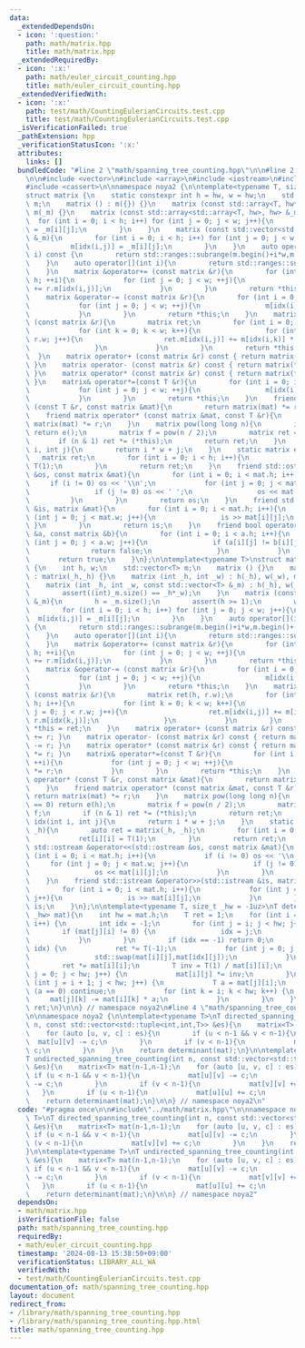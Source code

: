 ```yaml
---
data:
  _extendedDependsOn:
  - icon: ':question:'
    path: math/matrix.hpp
    title: math/matrix.hpp
  _extendedRequiredBy:
  - icon: ':x:'
    path: math/euler_circuit_counting.hpp
    title: math/euler_circuit_counting.hpp
  _extendedVerifiedWith:
  - icon: ':x:'
    path: test/math/CountingEulerianCircuits.test.cpp
    title: test/math/CountingEulerianCircuits.test.cpp
  _isVerificationFailed: true
  _pathExtension: hpp
  _verificationStatusIcon: ':x:'
  attributes:
    links: []
  bundledCode: "#line 2 \"math/spanning_tree_counting.hpp\"\n\n#line 2 \"math/matrix.hpp\"\
    \n\n#include <vector>\n#include <array>\n#include <iostream>\n#include <ranges>\n\
    #include <cassert>\n\nnamespace noya2 {\n\ntemplate<typename T, size_t hw = -1uz>\n\
    struct matrix {\n    static constexpr int h = hw, w = hw;\n    std::array<T, hw*hw>\
    \ m;\n    matrix () : m({}) {}\n    matrix (const std::array<T, hw*hw> &_m) :\
    \ m(_m) {}\n    matrix (const std::array<std::array<T, hw>, hw> &_m){\n      \
    \  for (int i = 0; i < h; i++) for (int j = 0; j < w; j++){\n            m[idx(i,j)]\
    \ = _m[i][j];\n        }\n    }\n    matrix (const std::vector<std::vector<T>>\
    \ &_m){\n        for (int i = 0; i < h; i++) for (int j = 0; j < w; j++){\n  \
    \          m[idx(i,j)] = _m[i][j];\n        }\n    }\n    auto operator[](int\
    \ i) const {\n        return std::ranges::subrange(m.begin()+i*w,m.begin()+(i+1)*w);\n\
    \    }\n    auto operator[](int i){\n        return std::ranges::subrange(m.begin()+i*w,m.begin()+(i+1)*w);\n\
    \    }\n    matrix &operator+= (const matrix &r){\n        for (int i = 0; i <\
    \ h; ++i){\n            for (int j = 0; j < w; ++j){\n                m[idx(i,j)]\
    \ += r.m[idx(i,j)];\n            }\n        }\n        return *this;\n    }\n\
    \    matrix &operator-= (const matrix &r){\n        for (int i = 0; i < h; ++i){\n\
    \            for (int j = 0; j < w; ++j){\n                m[idx(i,j)] -= r.m[idx(i,j)];\n\
    \            }\n        }\n        return *this;\n    }\n    matrix &operator*=\
    \ (const matrix &r){\n        matrix ret;\n        for (int i = 0; i < h; i++){\n\
    \            for (int k = 0; k < w; k++){\n                for (int j = 0; j <\
    \ r.w; j++){\n                    ret.m[idx(i,j)] += m[idx(i,k)] * r.m[idx(k,j)];\n\
    \                }\n            }\n        }\n        return *this = ret;\n  \
    \  }\n    matrix operator+ (const matrix &r) const { return matrix(*this) += r;\
    \ }\n    matrix operator- (const matrix &r) const { return matrix(*this) -= r;\
    \ }\n    matrix operator* (const matrix &r) const { return matrix(*this) *= r;\
    \ }\n    matrix& operator*=(const T &r){\n        for (int i = 0; i < h; ++i){\n\
    \            for (int j = 0; j < w; ++j){\n                m[idx(i,j)] *= r;\n\
    \            }\n        }\n        return *this;\n    }\n    friend matrix operator*\
    \ (const T &r, const matrix &mat){\n        return matrix(mat) *= r;\n    }\n\
    \    friend matrix operator* (const matrix &mat, const T &r){\n        return\
    \ matrix(mat) *= r;\n    }\n    matrix pow(long long n){\n        if (n == 0)\
    \ return e();\n        matrix f = pow(n / 2);\n        matrix ret = f * f;\n \
    \       if (n & 1) ret *= (*this);\n        return ret;\n    }\n    int idx(int\
    \ i, int j){\n        return i * w + j;\n    }\n    static matrix e(){\n     \
    \   matrix ret;\n        for (int i = 0; i < h; i++){\n            ret[i][i] =\
    \ T(1);\n        }\n        return ret;\n    }\n    friend std::ostream &operator<<(std::ostream\
    \ &os, const matrix &mat){\n        for (int i = 0; i < mat.h; i++){\n       \
    \     if (i != 0) os << '\\n';\n            for (int j = 0; j < mat.w; j++){\n\
    \                if (j != 0) os << ' ';\n                os << mat[i][j];\n  \
    \          }\n        }\n        return os;\n    }\n    friend std::istream &operator>>(std::istream\
    \ &is, matrix &mat){\n        for (int i = 0; i < mat.h; i++){\n            for\
    \ (int j = 0; j < mat.w; j++){\n                is >> mat[i][j];\n           \
    \ }\n        }\n        return is;\n    }\n    friend bool operator==(const matrix\
    \ &a, const matrix &b){\n        for (int i = 0; i < a.h; i++){\n            for\
    \ (int j = 0; j < a.w; j++){\n                if (a[i][j] != b[i][j]){\n     \
    \               return false;\n                }\n            }\n        }\n \
    \       return true;\n    }\n};\n\ntemplate<typename T>\nstruct matrix<T,-1uz>\
    \ {\n    int h, w;\n    std::vector<T> m;\n    matrix () {}\n    matrix (int _h)\
    \ : matrix(_h,_h) {}\n    matrix (int _h, int _w) : h(_h), w(_w), m(_h*_w) {}\n\
    \    matrix (int _h, int _w, const std::vector<T> &_m) : h(_h), w(_w), m(_m) {\n\
    \        assert((int)_m.size() == _h*_w);\n    }\n    matrix (const std::vector<std::vector<T>>\
    \ &_m){\n        h = _m.size();\n        assert(h >= 1);\n        w = _m[0].size();\n\
    \        for (int i = 0; i < h; i++) for (int j = 0; j < w; j++){\n          \
    \  m[idx(i,j)] = _m[i][j];\n        }\n    }\n    auto operator[](int i) const\
    \ {\n        return std::ranges::subrange(m.begin()+i*w,m.begin()+(i+1)*w);\n\
    \    }\n    auto operator[](int i){\n        return std::ranges::subrange(m.begin()+i*w,m.begin()+(i+1)*w);\n\
    \    }\n    matrix &operator+= (const matrix &r){\n        for (int i = 0; i <\
    \ h; ++i){\n            for (int j = 0; j < w; ++j){\n                m[idx(i,j)]\
    \ += r.m[idx(i,j)];\n            }\n        }\n        return *this;\n    }\n\
    \    matrix &operator-= (const matrix &r){\n        for (int i = 0; i < h; ++i){\n\
    \            for (int j = 0; j < w; ++j){\n                m[idx(i,j)] -= r.m[idx(i,j)];\n\
    \            }\n        }\n        return *this;\n    }\n    matrix &operator*=\
    \ (const matrix &r){\n        matrix ret(h, r.w);\n        for (int i = 0; i <\
    \ h; i++){\n            for (int k = 0; k < w; k++){\n                for (int\
    \ j = 0; j < r.w; j++){\n                    ret.m[idx(i,j)] += m[idx(i,k)] *\
    \ r.m[idx(k,j)];\n                }\n            }\n        }\n        return\
    \ *this = ret;\n    }\n    matrix operator+ (const matrix &r) const { return matrix(*this)\
    \ += r; }\n    matrix operator- (const matrix &r) const { return matrix(*this)\
    \ -= r; }\n    matrix operator* (const matrix &r) const { return matrix(*this)\
    \ *= r; }\n    matrix& operator*=(const T &r){\n        for (int i = 0; i < h;\
    \ ++i){\n            for (int j = 0; j < w; ++j){\n                m[idx(i,j)]\
    \ *= r;\n            }\n        }\n        return *this;\n    }\n    friend matrix\
    \ operator* (const T &r, const matrix &mat){\n        return matrix(mat) *= r;\n\
    \    }\n    friend matrix operator* (const matrix &mat, const T &r){\n       \
    \ return matrix(mat) *= r;\n    }\n    matrix pow(long long n){\n        if (n\
    \ == 0) return e(h);\n        matrix f = pow(n / 2);\n        matrix ret = f *\
    \ f;\n        if (n & 1) ret *= (*this);\n        return ret;\n    }\n    int\
    \ idx(int i, int j){\n        return i * w + j;\n    }\n    static matrix e(int\
    \ _h){\n        auto ret = matrix(_h, _h);\n        for (int i = 0; i < _h; i++){\n\
    \            ret[i][i] = T(1);\n        }\n        return ret;\n    }\n    friend\
    \ std::ostream &operator<<(std::ostream &os, const matrix &mat){\n        for\
    \ (int i = 0; i < mat.h; i++){\n            if (i != 0) os << '\\n';\n       \
    \     for (int j = 0; j < mat.w; j++){\n                if (j != 0) os << ' ';\n\
    \                os << mat[i][j];\n            }\n        }\n        return os;\n\
    \    }\n    friend std::istream &operator>>(std::istream &is, matrix &mat){\n\
    \        for (int i = 0; i < mat.h; i++){\n            for (int j = 0; j < mat.w;\
    \ j++){\n                is >> mat[i][j];\n            }\n        }\n        return\
    \ is;\n    }\n};\n\ntemplate<typename T, size_t _hw = -1uz>\nT determinant(matrix<T,\
    \ _hw> mat){\n    int hw = mat.h;\n    T ret = 1;\n    for (int i = 0; i < hw;\
    \ i++) {\n        int idx = -1;\n        for (int j = i; j < hw; j++) {\n    \
    \        if (mat[j][i] != 0) {\n                idx = j;\n                break;\n\
    \            }\n        }\n        if (idx == -1) return 0;\n        if (i !=\
    \ idx) {\n            ret *= T(-1);\n            for (int j = 0; j < hw; j++){\n\
    \                std::swap(mat[i][j],mat[idx][j]);\n            }\n        }\n\
    \        ret *= mat[i][i];\n        T inv = T(1) / mat[i][i];\n        for (int\
    \ j = 0; j < hw; j++) {\n            mat[i][j] *= inv;\n        }\n        for\
    \ (int j = i + 1; j < hw; j++) {\n            T a = mat[j][i];\n            if\
    \ (a == 0) continue;\n            for (int k = i; k < hw; k++) {\n           \
    \     mat[j][k] -= mat[i][k] * a;\n            }\n        }\n    }\n    return\
    \ ret;\n}\n\n} // namespace noya2\n#line 4 \"math/spanning_tree_counting.hpp\"\
    \n\nnamespace noya2 {\n\ntemplate<typename T>\nT directed_spanning_tree_counting(int\
    \ n, const std::vector<std::tuple<int,int,T>> &es){\n    matrix<T> mat(n-1,n-1);\n\
    \    for (auto [u, v, c] : es){\n        if (u < n-1 && v < n-1){\n          \
    \  mat[u][v] -= c;\n        }\n        if (v < n-1){\n            mat[v][v] +=\
    \ c;\n        }\n    }\n    return determinant(mat);\n}\n\ntemplate<typename T>\n\
    T undirected_spanning_tree_counting(int n, const std::vector<std::tuple<int,int,T>>\
    \ &es){\n    matrix<T> mat(n-1,n-1);\n    for (auto [u, v, c] : es){\n       \
    \ if (u < n-1 && v < n-1){\n            mat[u][v] -= c;\n            mat[v][u]\
    \ -= c;\n        }\n        if (v < n-1){\n            mat[v][v] += c;\n     \
    \   }\n        if (u < n-1){\n            mat[u][u] += c;\n        }\n    }\n\
    \    return determinant(mat);\n}\n\n} // namespace noya2\n"
  code: "#pragma once\n\n#include\"../math/matrix.hpp\"\n\nnamespace noya2 {\n\ntemplate<typename\
    \ T>\nT directed_spanning_tree_counting(int n, const std::vector<std::tuple<int,int,T>>\
    \ &es){\n    matrix<T> mat(n-1,n-1);\n    for (auto [u, v, c] : es){\n       \
    \ if (u < n-1 && v < n-1){\n            mat[u][v] -= c;\n        }\n        if\
    \ (v < n-1){\n            mat[v][v] += c;\n        }\n    }\n    return determinant(mat);\n\
    }\n\ntemplate<typename T>\nT undirected_spanning_tree_counting(int n, const std::vector<std::tuple<int,int,T>>\
    \ &es){\n    matrix<T> mat(n-1,n-1);\n    for (auto [u, v, c] : es){\n       \
    \ if (u < n-1 && v < n-1){\n            mat[u][v] -= c;\n            mat[v][u]\
    \ -= c;\n        }\n        if (v < n-1){\n            mat[v][v] += c;\n     \
    \   }\n        if (u < n-1){\n            mat[u][u] += c;\n        }\n    }\n\
    \    return determinant(mat);\n}\n\n} // namespace noya2"
  dependsOn:
  - math/matrix.hpp
  isVerificationFile: false
  path: math/spanning_tree_counting.hpp
  requiredBy:
  - math/euler_circuit_counting.hpp
  timestamp: '2024-08-13 15:38:50+09:00'
  verificationStatus: LIBRARY_ALL_WA
  verifiedWith:
  - test/math/CountingEulerianCircuits.test.cpp
documentation_of: math/spanning_tree_counting.hpp
layout: document
redirect_from:
- /library/math/spanning_tree_counting.hpp
- /library/math/spanning_tree_counting.hpp.html
title: math/spanning_tree_counting.hpp
---
```

